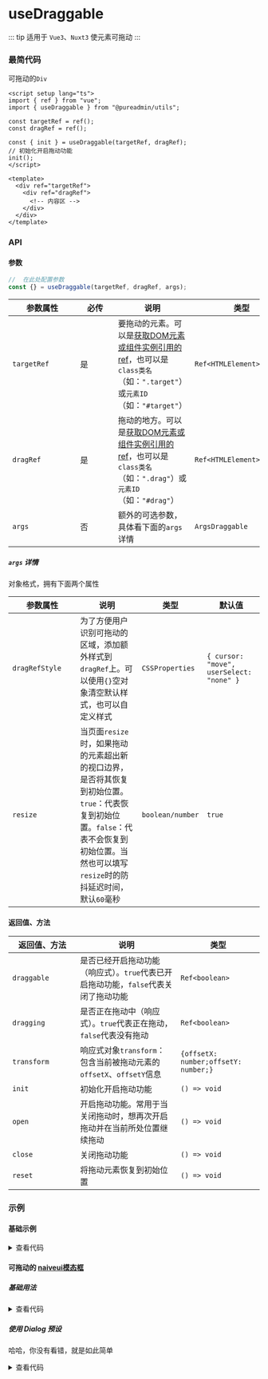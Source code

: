 <script setup>
import draggable from './draggable.vue'
import naiveuiBase from './naiveuiBase.vue'
import naiveuiDialog from './naiveuiDialog.vue'
</script>

# useDraggable

::: tip 适用于 `Vue3`、`Nuxt3`
使元素可拖动
:::

### 最简代码

可拖动的`Div`

```vue
<script setup lang="ts">
import { ref } from "vue";
import { useDraggable } from "@pureadmin/utils";

const targetRef = ref();
const dragRef = ref();

const { init } = useDraggable(targetRef, dragRef);
// 初始化开启拖动功能
init();
</script>

<template>
  <div ref="targetRef">
    <div ref="dragRef">
      <!-- 内容区 -->
    </div>
  </div>
</template>
```

### API

#### 参数

```ts
//  在此处配置参数
const {} = useDraggable(targetRef, dragRef, args);
```

<div class="pure-no-border">

| **参数属性** | 必传 | **说明**                                                                                                                                                                                          | **类型**                  |
| ------------ | ---- | ------------------------------------------------------------------------------------------------------------------------------------------------------------------------------------------------- | ------------------------- |
| `targetRef`  | 是   | 要拖动的元素。可以是[获取DOM元素或组件实例引用的ref](https://cn.vuejs.org/guide/essentials/template-refs.html#template-refs)，也可以是`class类名`（如：`".target"`）或`元素ID`（如：`"#target"`） | `Ref<HTMLElement>/string` |
| `dragRef`    | 是   | 拖动的地方。可以是[获取DOM元素或组件实例引用的ref](https://cn.vuejs.org/guide/essentials/template-refs.html#template-refs)，也可以是`class类名`（如：`".drag"`）或`元素ID`（如：`"#drag"`）       | `Ref<HTMLElement>/string` |
| `args`       | 否   | 额外的可选参数，具体看下面的`args`详情                                                                                                                                                            | `ArgsDraggable`           |

##### `args` 详情

对象格式，拥有下面两个属性

| **参数属性**   | **说明**                                                                                                                                                                                    | **类型**         | **默认值**                               |
| -------------- | ------------------------------------------------------------------------------------------------------------------------------------------------------------------------------------------- | ---------------- | ---------------------------------------- |
| `dragRefStyle` | 为了方便用户识别可拖动的区域，添加额外样式到`dragRef`上。可以使用`{}`空对象清空默认样式，也可以自定义样式                                                                                   | `CSSProperties`  | `{ cursor: "move", userSelect: "none" }` |
| `resize`       | 当页面`resize`时，如果拖动的元素超出新的视口边界，是否将其恢复到初始位置。`true`：代表恢复到初始位置。`false`：代表不会恢复到初始位置。当然也可以填写`resize`时的防抖延迟时间，默认`60`毫秒 | `boolean/number` | `true`                                   |

</div>

#### 返回值、方法

<div class="pure-no-border">

| **返回值、方法** | **说明**                                                                            | **类型**                             |
| ---------------- | ----------------------------------------------------------------------------------- | ------------------------------------ |
| `draggable`      | 是否已经开启拖动功能（响应式）。`true`代表已开启拖动功能，`false`代表关闭了拖动功能 | `Ref<boolean>`                       |
| `dragging`       | 是否正在拖动中（响应式）。`true`代表正在拖动，`false`代表没有拖动                   | `Ref<boolean>`                       |
| `transform`      | 响应式对象`transform`：包含当前被拖动元素的`offsetX`、`offsetY`信息                 | `{offsetX: number;offsetY: number;}` |
| `init`           | 初始化开启拖动功能                                                                  | `() => void`                         |
| `open`           | 开启拖动功能。常用于当关闭拖动时，想再次开启拖动并在当前所处位置继续拖动            | `() => void`                         |
| `close`          | 关闭拖动功能                                                                        | `() => void`                         |
| `reset`          | 将拖动元素恢复到初始位置                                                            | `() => void`                         |

</div>

### 示例

#### 基础示例

<draggable class="mt-2" />

<details>

<summary>查看代码</summary>

<<< @/hooks/useDraggable/draggable.vue

</details>

#### 可拖动的 [naiveui模态框](https://www.naiveui.com/zh-CN/os-theme/components/modal)

##### 基础用法

<naiveuiBase class="mt-2" />

<details>

<summary>查看代码</summary>

<<< @/hooks/useDraggable/naiveuiBase.vue

</details>

##### 使用 Dialog 预设

哈哈，你没有看错，就是如此简单

<naiveuiDialog class="mt-2" />

<details>

<summary>查看代码</summary>

<<< @/hooks/useDraggable/naiveuiDialog.vue

</details>

<style scoped>
.pure-no-border > table > thead > tr > th:nth-child(2) {
  min-width: 60px;
}
.pure-no-border > table > thead > tr > th:nth-child(1) {
   min-width: 120px;
}
</style>
